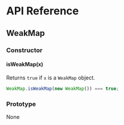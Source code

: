 # API Reference

## WeakMap

### Constructor

#### isWeakMap(x)

Returns `true` if `x` is a `WeakMap` object.

```ts
WeakMap.isWeakMap(new WeakMap()) === true;
```

### Prototype

None

